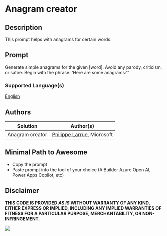 # Anagram creator

## Description

This prompt helps with anagrams for certain words.

## Prompt

Generate simple anagrams for the given [word].
Avoid any parody, criticism, or satire.
Begin with the phrase: ‘Here are some anagrams:’”

### Supported Language(s)

[English](./en-us/prompt.md)

## Authors

Solution|Author(s)
--------|---------
Anagram creator | [Philippe Larrue](https://github.com/Phil-cmd), Microsoft |

## Minimal Path to Awesome

* Copy the prompt
* Paste prompt into the tool of your choice (AIBuilder Azure Open AI, Power Apps Copilot, etc)

## Disclaimer

**THIS CODE IS PROVIDED *AS IS* WITHOUT WARRANTY OF ANY KIND, EITHER EXPRESS OR IMPLIED, INCLUDING ANY IMPLIED WARRANTIES OF FITNESS FOR A PARTICULAR PURPOSE, MERCHANTABILITY, OR NON-INFRINGEMENT.**

<img src="https://m365-visitor-stats.azurewebsites.net/powerplatform-prompts/samples/ai-builder/anagram-creator" aria-hidden="true" />
